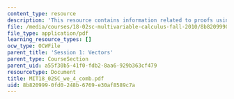 ```yaml
---
content_type: resource
description: 'This resource contains information related to proofs using vectors. '
file: /media/courses/18-02sc-multivariable-calculus-fall-2010/8b8209990fd0248b6769e30af8589c7a_MIT18_02SC_we_4_comb.pdf
file_type: application/pdf
learning_resource_types: []
ocw_type: OCWFile
parent_title: 'Session 1: Vectors'
parent_type: CourseSection
parent_uid: a55f30b5-41f0-fdb2-8aa6-929b363cf479
resourcetype: Document
title: MIT18_02SC_we_4_comb.pdf
uid: 8b820999-0fd0-248b-6769-e30af8589c7a
---
```


